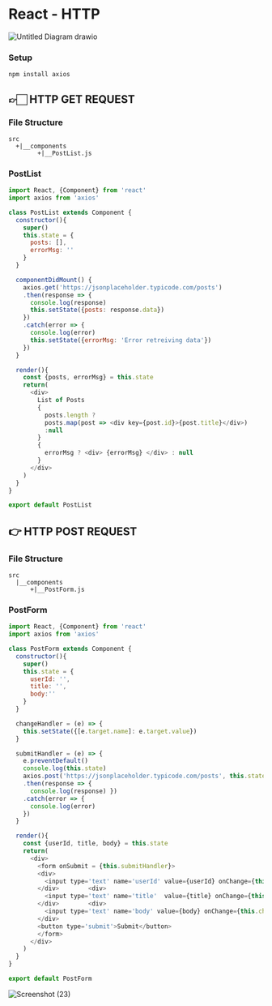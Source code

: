 # React - HTTP

![Untitled Diagram drawio](https://user-images.githubusercontent.com/61664827/138263199-c0569311-9792-46f5-afb4-a0432127485c.png)

### Setup
```
npm install axios
```
##  👉🏻 HTTP GET REQUEST

### File Structure
```
src
  +|__components
        +|__PostList.js
```

### PostList
```js
import React, {Component} from 'react'
import axios from 'axios'

class PostList extends Component {
  constructor(){
    super()
    this.state = {
      posts: [],
      errorMsg: ''
    }
  }

  componentDidMount() {
    axios.get('https://jsonplaceholder.typicode.com/posts')
    .then(response => { 
      console.log(response) 
      this.setState({posts: response.data}) 
    })
    .catch(error => {
      console.log(error)
      this.setState({errorMsg: 'Error retreiving data'})
    })
  }

  render(){
    const {posts, errorMsg} = this.state
    return(
      <div>
        List of Posts
        {
          posts.length ?
          posts.map(post => <div key={post.id}>{post.title}</div>)
          :null
        }
        {
          errorMsg ? <div> {errorMsg} </div> : null
        }
      </div>
    )
  }
}

export default PostList
```

## 👉 HTTP POST REQUEST

### File Structure
```
src
  |__components
      +|__PostForm.js
```

### PostForm
```js
import React, {Component} from 'react'
import axios from 'axios'

class PostForm extends Component {
  constructor(){
    super()
    this.state = {
      userId: '',
      title: '',
      body:''
    }
  }

  changeHandler = (e) => {
    this.setState({[e.target.name]: e.target.value})
  }

  submitHandler = (e) => {
    e.preventDefault()
    console.log(this.state)
    axios.post('https://jsonplaceholder.typicode.com/posts', this.state)
    .then(response => { 
      console.log(response) })
    .catch(error => {
      console.log(error)
    })
  }

  render(){
    const {userId, title, body} = this.state
    return(
      <div>
        <form onSubmit = {this.submitHandler}>
        <div>
          <input type='text' name='userId' value={userId} onChange={this.changeHandler}/>
        </div>        <div>
          <input type='text' name='title'  value={title} onChange={this.changeHandler}/>
        </div>        <div>
          <input type='text' name='body' value={body} onChange={this.changeHandler} />
        </div>
        <button type='submit'>Submit</button>
        </form>
      </div>
    )
  }
}

export default PostForm
```

![Screenshot (23)](https://user-images.githubusercontent.com/61664827/138266666-5bae12b5-2ed2-43b2-8ed2-c932452d3ded.png)

